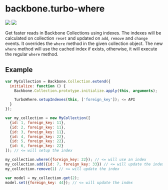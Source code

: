 # backbone.turbo-where

![](https://api.travis-ci.org/mllocs/backbone.turbo-where.svg) <a href='http://redbooth.com' target='_blank'>![](https://www.dropbox.com/s/qo4yp1tpbsvqfya/made-at-redbooth-blue.svg?dl=1)</a>

Get faster reads in Backbone Collections using indexes. The indexes will be calculated on collection `reset` and updated on `add`, `remove` and `change` events. It overrides the `where` method in the given collection object. The new `where` method will use the cached index if exists, otherwise, it will execute the regular `where` method.

## Example

```js
var MyCollection = Backbone.Collection.extend({
  initialize: function () {
    Backbone.Collection.prototype.initialize.apply(this, arguments);

    TurboWhere.setupIndexes(this, ['foreign_key']); <= API
  }
});

var my_collection = new MyCollection([
  {id: 1, foreign_key: 11},
  {id: 2, foreign_key: 11},
  {id: 3, foreign_key: 11},
  {id: 4, foreign_key: 22},
  {id: 5, foreign_key: 22},
  {id: 6, foreign_key: 22}
]); // <= will setup the index

my_collection.where({foreign_key: 22}); // <= will use an index
my_collection.add({id: 7, foreign_key: 33}) // <= will update the index
my_collection.remove(1) // <= will update the index

var model = my_collection.get(2);
model.set({foreign_key: 44}); // <= will update the index
```
